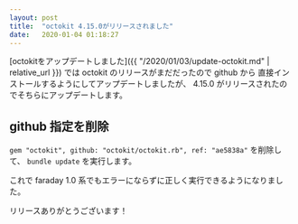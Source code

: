 ```yaml
---
layout: post
title:  "octokit 4.15.0がリリースされました"
date:   2020-01-04 01:18:27
---
```


[octokitをアップデートしました]({{ "/2020/01/03/update-octokit.md" | relative_url }}) では octokit のリリースがまだだったので github から
直接インストールするようにしてアップデートしましたが、 4.15.0 がリリースされたのでそちらにアップデートします。

## github 指定を削除

`gem "octokit", github: "octokit/octokit.rb", ref: "ae5838a"` を削除して、 `bundle update` を実行します。

これで faraday 1.0 系でもエラーにならずに正しく実行できるようになりました。

リリースありがとうございます！


